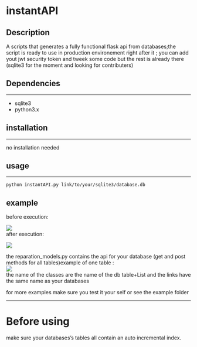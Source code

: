 # instantAPI
## Description

A scripts that generates a fully functional flask api from databases;the script is ready to use in production environement right after it ; you can add yout jwt security token and tweek some code but the rest is already there (sqlite3 for the moment and looking for contributers)       

## Dependencies

* * *

*   sqlite3
*   python3.x

## installation

* * *

no installation needed   

## usage

* * *

    python instantAPI.py link/to/your/sqlite3/database.db

## example

before execution:

  ![](./img/e4c299f4-0db0-41e7-89d7-e72b6989a6a5.PNG)  
after execution:

  ![](./img/8b73e8c3-ac16-44b4-9840-3ec395d9f4d9.PNG)  

the reparation_models.py contains the api for your database (get and post methods for all tables)example of one table :  
![](./img/4440c06e-b36a-4ffa-b7c4-d030d0b7b4e4.PNG)  
the name of the classes are the name of the db table+List and the links have the same name as your databases  


for more examples make sure you test it your self or see the example folder
* * *

# Before using

make sure your databases’s tables all contain an auto incremental index.
